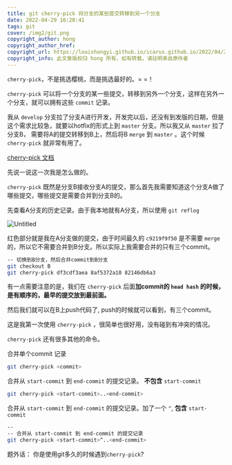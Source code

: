 ```yaml
---
title: git cherry-pick 将分支的某些提交转移到另一个分支
date: 2022-04-29 16:28:41
tags: git
cover: /img2/git.png
copyright_author: hong
copyright_author_href: 
copyright_url: https://louishongyi.github.io/icarus.github.io/2022/04/21/use-hexo-and-github-to-create-you-blog/
copyright_info: 此文章版权归 hong 所有，如有转载，请註明来自原作者
---
```


`cherry-pick`，不是挑选樱桃，而是挑选最好的。= =！

`cherry-pick` 可以将一个分支的某一些提交，转移到另外一个分支，这样在另外一个分支，就可以拥有这些 `commit` 记录。

我从 `develop` 分支拉了分支A进行开发，开发完以后，还没有到发版的日期，但是这个需求比较急，就要以hotfix的形式上到 `master` 分支。所以我又从 `master` 拉了分支B， 需要将A的提交转移到B上，然后将B `merge` 到 `master` 。这个时候 `cherry-pick` 就非常有用了。

[cherry-pick 文档](https://git-scm.com/docs/git-cherry-pick)

先说一说这一次我是怎么做的。

`cherry-pick` 既然是分支B接收分支A的提交，那么首先我需要知道这个分支A做了哪些提交，哪些提交是需要合并到分支B的。

先查看A分支的历史记录。由于我本地就有A分支，所以使用 `git reflog`

![Untitled](1.png)

红色部分就是我在A分支做的提交，由于时间最久的 `c9219f9f50` 是不需要 `merge` 的，所以它不需要合并到B分支。所以实际上我需要合并的只有三个commit。

```bash
-- 切换到B分支，然后合并commit到B分支
git checkout B
git cherry-pick df3cdf3aea 8af5372a10 82146db6a3 
```

有一点需要注意的是，我们在 `cherry-pick` 后面**加commit的 `head hash` 的时候，是有顺序的，最早的提交放到最前面。**

然后我们就可以在B上push代码了, push的时候就可以看到，有三个commit。

这是我第一次使用 `cherry-pick` ，很简单也很好用，没有碰到有冲突的情况。

`cherry-pick` 还有很多其他的命令。

合并单个commit 记录

```bash
git cherry-pick <commit>
```

合并从 `start-commit` 到 `end-commit` 的提交记录。 **不包含** `start-commit`

```bash
git cherry-pick <start-commit>..<end-commit>
```

合并从 `start-commit` 到 `end-commit` 的提交记录。加了一个 `^`, **包含** `start-commit`

```bash
--
-- 合并从 start-commit 到 end-commit 的提交记录
git cherry-pick <start-commit>^..<end-commit>
```

题外话： 你是使用git多久的时候遇到`cherry-pick`?

